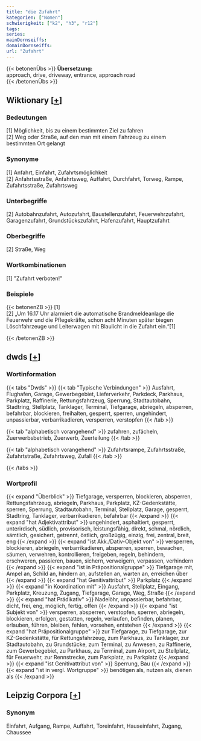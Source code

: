 ```yaml
---
title: "die Zufahrt"
kategorien: ["Nomen"]
schwierigkeit: ["k2", "h3", "r12"]
tags:
series:
mainDornseiffs:
domainDornseiffs:
url: "Zufahrt"
---
```


{{< betonenÜbs >}}
**Übersetzung:**  
approach, drive, driveway, entrance, approach  road  
{{< /betonenÜbs >}}

## Wiktionary [[+](https://de.wiktionary.org/wiki/Zufahrt)]

### Bedeutungen
[1] Möglichkeit, bis zu einem bestimmten Ziel zu fahren  
[2] Weg oder Straße, auf den man mit einem Fahrzeug zu einem bestimmten Ort gelangt  

### Synonyme
[1] Anfahrt, Einfahrt, Zufahrtsmöglichkeit  
[2] Anfahrtsstraße, Anfahrtsweg, Auffahrt, Durchfahrt, Torweg, Rampe, Zufahrtsstraße, Zufahrtsweg  

### Unterbegriffe
[2] Autobahnzufahrt, Autozufahrt, Baustellenzufahrt, Feuerwehrzufahrt, Garagenzufahrt, Grundstückszufahrt, Hafenzufahrt, Hauptzufahrt  

### Oberbegriffe
[2] Straße, Weg  

### Wortkombinationen
[1] "Zufahrt verboten!"  

### Beispiele
{{< betonenZB >}}
[1]  
[2] „Um 16.17 Uhr alarmiert die automatische Brandmeldeanlage die Feuerwehr und die Pflegekräfte, schon acht Minuten später biegen Löschfahrzeuge und Leiterwagen mit Blaulicht in die Zufahrt ein.“[1]  

{{< /betonenZB >}}


## dwds [[+](https://www.dwds.de/wb/Zufahrt)]

### Wortinformation
{{< tabs "Dwds" >}}
{{< tab "Typische Verbindungen" >}}
Ausfahrt, Flughafen, Garage, Gewerbegebiet, Lieferverkehr, Parkdeck, Parkhaus, Parkplatz, Raffinerie, Rettungsfahrzeug, Sperrung, Stadtautobahn, Stadtring, Stellplatz, Tanklager, Terminal, Tiefgarage, abriegeln, absperren, befahrbar, blockieren, freihalten, gesperrt, sperren, ungehindert, unpassierbar, verbarrikadieren, versperren, verstopfen
{{< /tab >}}

{{< tab "alphabetisch vorangehend" >}}
zufahren, zufächeln, Zuerwerbsbetrieb, Zuerwerb, Zuerteilung
{{< /tab >}}

{{< tab "alphabetisch vorangehend" >}}
Zufahrtsrampe, Zufahrtsstraße, Zufahrtstraße, Zufahrtsweg, Zufall
{{< /tab >}}

{{< /tabs >}}

### Wortprofil
{{< expand "Überblick" >}} Tiefgarage, versperren, blockieren, absperren, Rettungsfahrzeug, abriegeln, Parkhaus, Parkplatz, KZ-Gedenkstätte, sperren, Sperrung, Stadtautobahn, Terminal, Stellplatz, Garage, gesperrt, Stadtring, Tanklager, verbarrikadieren, befahrbar {{< /expand >}}
{{< expand "hat Adjektivattribut" >}} ungehindert, asphaltiert, gesperrt, unterirdisch, südlich, provisorisch, leistungsfähig, direkt, schmal, nördlich, sämtlich, gesichert, getrennt, östlich, großzügig, einzig, frei, zentral, breit, eng {{< /expand >}}
{{< expand "ist Akk./Dativ-Objekt von" >}} versperren, blockieren, abriegeln, verbarrikadieren, absperren, sperren, bewachen, säumen, verwehren, kontrollieren, freigeben, regeln, behindern, erschweren, passieren, bauen, sichern, verweigern, verpassen, verhindern {{< /expand >}}
{{< expand "ist in Präpositionalgruppe" >}} Tiefgarage mit, Ampel an, Schild an, hindern an, aufstellen an, warten an, erreichen über {{< /expand >}}
{{< expand "hat Genitivattribut" >}} Parkplatz {{< /expand >}}
{{< expand "in Koordination mit" >}} Ausfahrt, Stellplatz, Eingang, Parkplatz, Kreuzung, Zugang, Tiefgarage, Garage, Weg, Straße {{< /expand >}}
{{< expand "hat Prädikativ" >}} Nadelöhr, unpassierbar, befahrbar, dicht, frei, eng, möglich, fertig, offen {{< /expand >}}
{{< expand "ist Subjekt von" >}} versperren, absperren, verstopfen, sperren, abriegeln, blockieren, erfolgen, gestatten, regeln, verlaufen, befinden, planen, erlauben, führen, bleiben, fehlen, vorsehen, entstehen {{< /expand >}}
{{< expand "hat Präpositionalgruppe" >}} zur Tiefgarage, zu Tiefgarage, zur KZ-Gedenkstätte, für Rettungsfahrzeug, zum Parkhaus, zu Tanklager, zur Stadtautobahn, zu Grundstücke, zum Terminal, zu Anwesen, zu Raffinerie, zum Gewerbegebiet, zu Parkhaus, zu Terminal, zum Airport, zu Stellplatz, für Feuerwehr, zur Rennstrecke, zum Parkplatz, zu Parkplatz {{< /expand >}}
{{< expand "ist Genitivattribut von" >}} Sperrung, Bau {{< /expand >}}
{{< expand "ist in vergl. Wortgruppe" >}} benötigen als, nutzen als, dienen als {{< /expand >}}

## Leipzig Corpora [[+](https://corpora.uni-leipzig.de/en/res?word=Zufahrt&corpusId=deu_newscrawl-public_2018)]


### Synonym
Einfahrt, Aufgang, Rampe, Auffahrt, Toreinfahrt, Hauseinfahrt, Zugang, Chaussee

